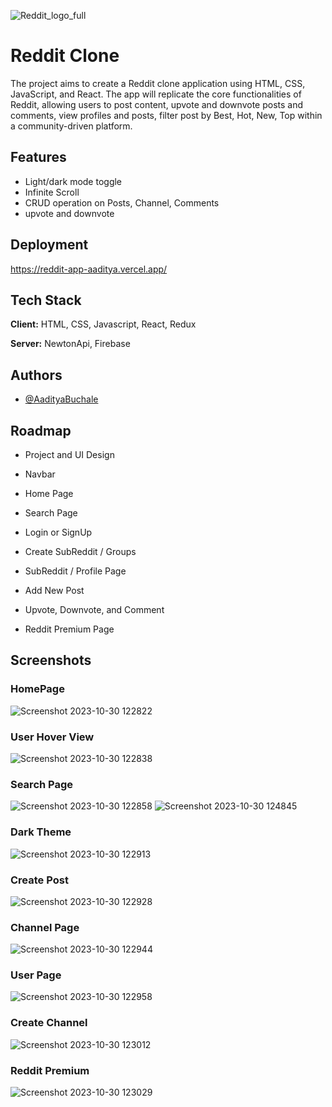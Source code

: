 
![Reddit_logo_full](https://github.com/JishnuJsm/Reddit-Clone---React-Project-2---2xrb7gmxn2kw/assets/85431819/d20c67f4-cda9-4fa4-9165-9ed02ab1cf0c)

# Reddit Clone

The project aims to create a Reddit clone application using HTML, CSS, JavaScript, and React. The app will replicate the core functionalities of Reddit, allowing users to post content, upvote and downvote posts and comments, view profiles and posts, filter post by Best, Hot, New, Top  within a community-driven platform.

## Features

- Light/dark mode toggle
- Infinite Scroll
- CRUD operation on Posts, Channel, Comments
- upvote and downvote

## Deployment

https://reddit-app-aaditya.vercel.app/

## Tech Stack

**Client:** HTML, CSS, Javascript, React, Redux

**Server:** NewtonApi, Firebase

## Authors

- [@AadityaBuchale](https://github.com/aadityabuchale)

## Roadmap

- Project and UI Design

- Navbar

- Home Page

- Search Page

- Login or SignUp

- Create SubReddit / Groups

- SubReddit / Profile Page

- Add New Post

- Upvote, Downvote, and Comment

- Reddit Premium Page



## Screenshots

### HomePage

![Screenshot 2023-10-30 122822](https://github.com/JishnuJsm/Reddit-Clone---React-Project-2---2xrb7gmxn2kw/assets/85431819/df8af674-49e3-4d1f-9018-63428032ddc8)

### User Hover View

![Screenshot 2023-10-30 122838](https://github.com/JishnuJsm/Reddit-Clone---React-Project-2---2xrb7gmxn2kw/assets/85431819/01f89f38-d88d-4f60-b17f-c34370faaf4f)

### Search Page

![Screenshot 2023-10-30 122858](https://github.com/JishnuJsm/Reddit-Clone---React-Project-2---2xrb7gmxn2kw/assets/85431819/39c52bee-330e-4450-a4f5-93629b99bedf)
![Screenshot 2023-10-30 124845](https://github.com/JishnuJsm/Reddit-Clone---React-Project-2---2xrb7gmxn2kw/assets/85431819/7a48ffd3-0c8a-4c3a-932a-b92b920e0cc1)

### Dark Theme
![Screenshot 2023-10-30 122913](https://github.com/JishnuJsm/Reddit-Clone---React-Project-2---2xrb7gmxn2kw/assets/85431819/abc90e1c-3f41-4acf-8e04-b5a1245db25c)

### Create Post
![Screenshot 2023-10-30 122928](https://github.com/JishnuJsm/Reddit-Clone---React-Project-2---2xrb7gmxn2kw/assets/85431819/c3adeba9-a522-4cb9-aae8-61c7150846bf)

### Channel Page
![Screenshot 2023-10-30 122944](https://github.com/JishnuJsm/Reddit-Clone---React-Project-2---2xrb7gmxn2kw/assets/85431819/c73d6a7d-fe64-463a-86c3-f3baea2a7ef0)

### User Page
![Screenshot 2023-10-30 122958](https://github.com/JishnuJsm/Reddit-Clone---React-Project-2---2xrb7gmxn2kw/assets/85431819/52c7be49-3a8c-4043-b0bc-e2a7adb1aa0c)

### Create Channel
![Screenshot 2023-10-30 123012](https://github.com/JishnuJsm/Reddit-Clone---React-Project-2---2xrb7gmxn2kw/assets/85431819/c2bcf644-9550-4b6a-8a67-4979863f1dfd)

### Reddit Premium
![Screenshot 2023-10-30 123029](https://github.com/JishnuJsm/Reddit-Clone---React-Project-2---2xrb7gmxn2kw/assets/85431819/f4ad407c-3feb-4a77-83aa-18e8e373000f)

